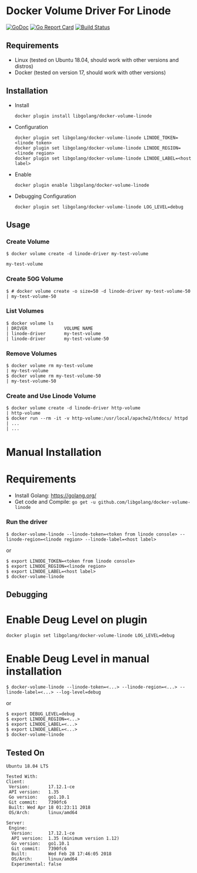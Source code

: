 # Docker Volume Driver For Linode

[![GoDoc](https://godoc.org/github.com/libgolang/docker-volume-linode?status.svg)](https://godoc.org/github.com/libgolang/docker-volume-linode)
[![Go Report Card](https://goreportcard.com/badge/github.com/libgolang/docker-volume-linode)](https://goreportcard.com/report/github.com/libgolang/docker-volume-linode)
[![Build Status](https://travis-ci.org/libgolang/docker-volume-linode.svg?branch=master)](https://travis-ci.org/libgolang/docker-volume-linode)

## Requirements
- Linux (tested on Ubuntu 18.04, should work with other versions and distros)
- Docker (tested on version 17, should work with other versions)

## Installation

- Install

  ```
  docker plugin install libgolang/docker-volume-linode
  ```

- Configuration

  ```
  docker plugin set libgolang/docker-volume-linode LINODE_TOKEN=<linode token>
  docker plugin set libgolang/docker-volume-linode LINODE_REGION=<linode region>
  docker plugin set libgolang/docker-volume-linode LINODE_LABEL=<host label>
  ```

- Enable

  ```
  docker plugin enable libgolang/docker-volume-linode
  ```


- Debugging Configuration

  ```
  docker plugin set libgolang/docker-volume-linode LOG_LEVEL=debug
  ```


## Usage

### Create Volume

```
$ docker volume create -d linode-driver my-test-volume
```

  ```
  my-test-volume
  ```

### Create 50G Volume
```
$ # docker volume create -o size=50 -d linode-driver my-test-volume-50
| my-test-volume-50
```

### List Volumes

```
$ docker volume ls
| DRIVER              VOLUME NAME
| linode-driver       my-test-volume
| linode-driver       my-test-volume-50
```

### Remove Volumes
```
$ docker volume rm my-test-volume
| my-test-volume
$ docker volume rm my-test-volume-50
| my-test-volume-50
```


### Create and Use Linode Volume
```
$ docker volume create -d linode-driver http-volume
| http-volume
$ docker run --rm -it -v http-volume:/usr/local/apache2/htdocs/ httpd
| ...
| ...
```



# Manual Installation

# Requirements
- Install Golang: https://golang.org/
- Get code and Compile: `go get -u github.com/libgolang/docker-volume-linode`

### Run the driver

```
$ docker-volume-linode --linode-token=<token from linode console> --linode-region=<linode region> --linode-label=<host label>
```
or

```
$ export LINODE_TOKEN=<token from linode console>
$ export LINODE_REGION=<linode region>
$ export LINODE_LABEL=<host label>
$ docker-volume-linode
```



## Debugging

# Enable Deug Level on plugin

  ```
  docker plugin set libgolang/docker-volume-linode LOG_LEVEL=debug
  ```

# Enable Deug Level in manual installation
```
$ docker-volume-linode --linode-token=<...> --linode-region=<...> --linode-label=<...> --log-level=debug
```
or

```
$ export DEBUG_LEVEL=debug
$ export LINODE_REGION=<...>
$ export LINODE_LABEL=<...>
$ export LINODE_LABEL=<...>
$ docker-volume-linode
```


## Tested On
```
Ubuntu 18.04 LTS
```

```
Tested With:
Client:
 Version:       17.12.1-ce
 API version:   1.35
 Go version:    go1.10.1
 Git commit:    7390fc6
 Built: Wed Apr 18 01:23:11 2018
 OS/Arch:       linux/amd64

Server:
 Engine:
  Version:      17.12.1-ce
  API version:  1.35 (minimum version 1.12)
  Go version:   go1.10.1
  Git commit:   7390fc6
  Built:        Wed Feb 28 17:46:05 2018
  OS/Arch:      linux/amd64
  Experimental: false
  ```
